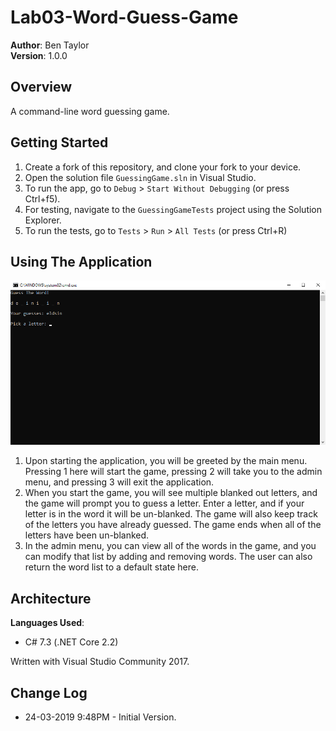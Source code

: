 # Lab03-Word-Guess-Game
**Author**: Ben Taylor  
**Version**: 1.0.0

## Overview
A command-line word guessing game.

## Getting Started
1. Create a fork of this repository, and clone your fork to your device.
2. Open the solution file `GuessingGame.sln` in Visual Studio.
3. To run the app, go to `Debug` > `Start Without Debugging` (or press Ctrl+f5).
4. For testing, navigate to the `GuessingGameTests` project using the Solution Explorer.
5. To run the tests, go to `Tests` > `Run` > `All Tests` (or press Ctrl+R)

## Using The Application
![Screenshot](./assets/screenshot.webp)
1. Upon starting the application, you will be greeted by the main menu. Pressing 1 here will start the game, pressing 2 will take you to the admin menu, and pressing 3 will exit the application.
2. When you start the game, you will see multiple blanked out letters, and the game will prompt you to guess a letter. Enter a letter, and if your letter is in the word it will be un-blanked. The game will also keep track of the letters you have already guessed. The game ends when all of the letters have been un-blanked.
3. In the admin menu, you can view all of the words in the game, and you can modify that list by adding and removing words. The user can also return the word list to a default state here.

## Architecture
**Languages Used**:
* C# 7.3 (.NET Core 2.2)

Written with Visual Studio Community 2017.

## Change Log
* 24-03-2019 9:48PM - Initial Version.

